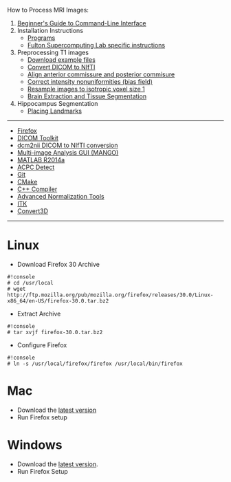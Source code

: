 How to Process MRI Images:

1. [Beginner's Guide to Command-Line Interface](begin_primer)
2. Installation Instructions
    * [Programs](Home)
    * [Fulton Supercomputing Lab specific instructions](fsl)
3. Preprocessing T1 images
     * [Download example files](https://bitbucket.org/njhunsaker/preprocessing-t1-example)
     * [Convert DICOM to NIfTI](preprocessing_dcm2nii)
     * [Align anterior commissure and posterior commisure](preprocessing_acpcdetect)
     * [Correct intensity nonuniformities (bias field)](preprocessing_N4BiasFieldCorrection)
     * [Resample images to isotropic voxel size 1](preprocessing_resample)
     * [Brain Extraction and Tissue Segmentation](preprocessing_antscorticalthickness)
4. Hippocampus Segmentation
     * [Placing Landmarks](hpc_landmarks)

---------------------------------------

* [Firefox](install_firefox)
* [DICOM Toolkit](install_dcmtk)
* [dcm2nii DICOM to NIfTI conversion](install_dcm2nii)
* [Multi-image Analysis GUI (MANGO)](install_mango)
* [MATLAB R2014a](install_matlabR2014a)
* [ACPC Detect](install_acpcdetect)
* [Git](install_git)
* [CMake](install_cmake)
* [C++ Compiler](install_gcc)
* [Advanced Normalization Tools](install_ants)
* [ITK](install_itk)
* [Convert3D](install_convert3d)

---------------------------------------

# Linux

* Download Firefox 30 Archive

```
#!console
# cd /usr/local
# wget http://ftp.mozilla.org/pub/mozilla.org/firefox/releases/30.0/Linux-x86_64/en-US/firefox-30.0.tar.bz2
```

* Extract Archive

```
#!console
# tar xvjf firefox-30.0.tar.bz2
```

* Configure Firefox

```
#!console
# ln -s /usr/local/firefox/firefox /usr/local/bin/firefox

```

# Mac

* Download the [latest version](https://www.mozilla.org/en-US/firefox/new/)
* Run Firefox setup

# Windows

* Download the [latest version](https://download.mozilla.org/?product=firefox-stub&os=win&lang=en-US).
* Run Firefox Setup